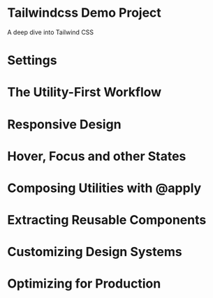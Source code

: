 # Tailwindcss Demo Project

A deep dive into Tailwind CSS

# Settings

# The Utility-First Workflow

# Responsive Design

# Hover, Focus and other States

# Composing Utilities with @apply

# Extracting Reusable Components

# Customizing Design Systems

# Optimizing for Production
